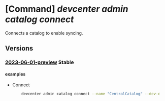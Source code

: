 # [Command] _devcenter admin catalog connect_

Connects a catalog to enable syncing.

## Versions

### [2023-06-01-preview](/Resources/mgmt-plane/L3N1YnNjcmlwdGlvbnMve30vcmVzb3VyY2Vncm91cHMve30vcHJvdmlkZXJzL21pY3Jvc29mdC5kZXZjZW50ZXIvZGV2Y2VudGVycy97fS9jYXRhbG9ncy97fS9jb25uZWN0/2023-06-01-preview.xml) **Stable**

<!-- mgmt-plane /subscriptions/{}/resourcegroups/{}/providers/microsoft.devcenter/devcenters/{}/catalogs/{}/connect 2023-06-01-preview -->

#### examples

- Connect
    ```bash
        devcenter admin catalog connect --name "CentralCatalog" --dev-center-name "Contoso" --resource-group "rg1"
    ```
